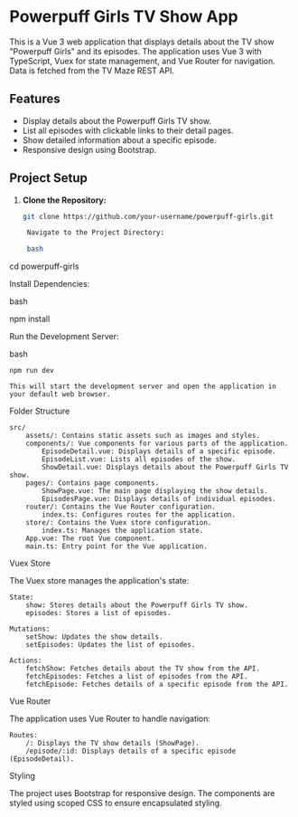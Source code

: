 # Powerpuff Girls TV Show App

This is a Vue 3 web application that displays details about the TV show "Powerpuff Girls" and its episodes. The application uses Vue 3 with TypeScript, Vuex for state management, and Vue Router for navigation. Data is fetched from the TV Maze REST API.

## Features

- Display details about the Powerpuff Girls TV show.
- List all episodes with clickable links to their detail pages.
- Show detailed information about a specific episode.
- Responsive design using Bootstrap.

## Project Setup

1. **Clone the Repository:**

   ```bash
   git clone https://github.com/your-username/powerpuff-girls.git

    Navigate to the Project Directory:

    bash

cd powerpuff-girls

Install Dependencies:

bash

npm install

Run the Development Server:

bash

    npm run dev

    This will start the development server and open the application in your default web browser.

Folder Structure

    src/
        assets/: Contains static assets such as images and styles.
        components/: Vue components for various parts of the application.
            EpisodeDetail.vue: Displays details of a specific episode.
            EpisodeList.vue: Lists all episodes of the show.
            ShowDetail.vue: Displays details about the Powerpuff Girls TV show.
        pages/: Contains page components.
            ShowPage.vue: The main page displaying the show details.
            EpisodesPage.vue: Displays details of individual episodes.
        router/: Contains the Vue Router configuration.
            index.ts: Configures routes for the application.
        store/: Contains the Vuex store configuration.
            index.ts: Manages the application state.
        App.vue: The root Vue component.
        main.ts: Entry point for the Vue application.

Vuex Store

The Vuex store manages the application's state:

    State:
        show: Stores details about the Powerpuff Girls TV show.
        episodes: Stores a list of episodes.

    Mutations:
        setShow: Updates the show details.
        setEpisodes: Updates the list of episodes.

    Actions:
        fetchShow: Fetches details about the TV show from the API.
        fetchEpisodes: Fetches a list of episodes from the API.
        fetchEpisode: Fetches details of a specific episode from the API.

Vue Router

The application uses Vue Router to handle navigation:

    Routes:
        /: Displays the TV show details (ShowPage).
        /episode/:id: Displays details of a specific episode (EpisodeDetail).

Styling

The project uses Bootstrap for responsive design. The components are styled using scoped CSS to ensure encapsulated styling.
